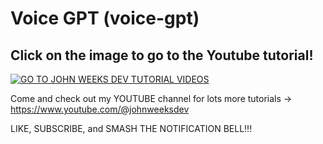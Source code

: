 # Voice GPT (voice-gpt)

## Click on the image to go to the Youtube tutorial!

[![GO TO JOHN WEEKS DEV TUTORIAL VIDEOS](https://user-images.githubusercontent.com/108229029/258213516-51adce2c-c05c-44c0-8415-27310ec41592.png)](https://www.youtube.com/watch?v=8qi_CrIBNNI)

Come and check out my YOUTUBE channel for lots more tutorials -> https://www.youtube.com/@johnweeksdev

LIKE, SUBSCRIBE, and SMASH THE NOTIFICATION BELL!!!
